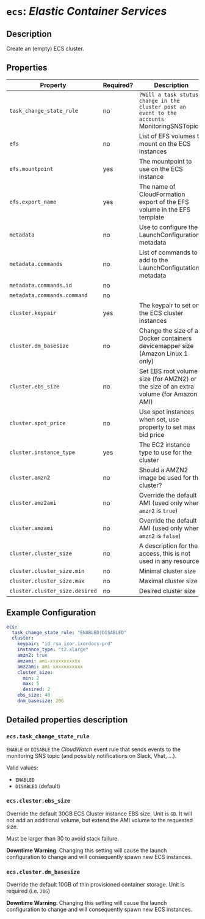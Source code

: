 # `ecs`: _Elastic Container Services_

## Description

Create an (empty) ECS cluster.

## Properties

| Property                       | Required? | Description                                                                                    | Default    |
|--------------------------------|-----------|------------------------------------------------------------------------------------------------|------------|
| `task_change_state_rule`       | no        | `?Will a task stutus change in the cluster post an event to the accounts `MonitoringSNSTopic`? | `DISABLED` |
| `efs`                          | no        | List of EFS volumes to mount on the ECS instances                                              |            |
| `efs.mountpoint`               | yes       | The mountpoint to use on the ECS instance                                                      |            |
| `efs.export_name`              | yes       | The name of CloudFormation export of the EFS volume in the EFS template                        |            |
| `metadata`                     | no        | Use to configure the LaunchConfiguration metadata                                              |            |
| `metadata.commands`            | no        | List of commands to add to the LaunchConfigutations metadata                                   |            |
| `metadata.commands.id`         | no        |                                                                                                |            |
| `metadata.commands.command`    | no        |                                                                                                |            |
| `cluster.keypair`              | yes       | The keypair to set on the ECS cluster instances                                                |            |
| `cluster.dm_basesize`          | no        | Change the size of a Docker containers devicemapper size (Amazon Linux 1 only)                 |            |
| `cluster.ebs_size`             | no        | Set EBS root volume size (for AMZN2) or the size of an extra volume (for Amazon 1 AMI)         |            |
| `cluster.spot_price`           | no        | Use spot instances when set, use property to set max bid price                                 |            |
| `cluster.instance_type`        | yes       | The EC2 instance type to use for the cluster                                                   |            |
| `cluster.amzn2`                | no        | Should a AMZN2 image be used for the cluster?                                                  | `false`    |
| `cluster.amz2ami`              | no        | Override the default AMI (used only when `amzn2` is `true`)                                    | `false`    |
| `cluster.amzami`               | no        | Override the default AMI (used only when `amzn2` is `false`)                                   | `false`    |
| `cluster.cluster_size`         | no        | A description for the access, this is not used in any resource                                 |            |
| `cluster.cluster_size.min`     | no        | Minimal cluster size                                                                           | `1`        |
| `cluster.cluster_size.max`     | no        | Maximal cluster size                                                                           | `1`        |
| `cluster.cluster_size.desired` | no        | Desired cluster size                                                                           | `1`        |

## Example Configuration

```yaml
ecs:
  task_change_state_rule: "ENABLED|DISABLED"
  cluster:
    keypair: "id_rsa_ixor.ixordocs-prd"
    instance_type: "t2.xlarge"
    amzn2: true
    amzami: ami-xxxxxxxxxxx
    amz2ami: ami-xxxxxxxxxxx
    cluster_size:
      min: 2
      max: 5
      desired: 2
    ebs_size: 40
    dnm_basesize: 20G
```
## Detailed properties description

### `ecs.task_change_state_rule`

`ENABLE` or `DISABLE` the _CloudWatch_ event rule that sends events to the monitoring
SNS topic (and possibly notifications on Slack, Vhat, ...).

Valid values:

* `ENABLED`
* `DISABLED` (default)


### `ecs.cluster.ebs_size`

Override the default 30GB ECS Cluster instance EBS size. Unit is `GB`. It will
not add an additional volume, but extend the AMI volume to the requested size.

Must be larger than 30 to avoid stack failure.

**Downtime Warning**: Changing this setting will cause the launch configuration
to change and will consequently spawn new ECS instances.

### `ecs.cluster.dm_basesize`

Override the default 10GB of thin provisioned container storage. Unit is required (i.e. `20G`)

**Downtime Warning**: Changing this setting will cause the launch configuration
to change and will consequently spawn new ECS instances.